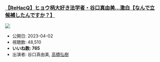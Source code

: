 ### [【ReHacQ】ヒョウ柄大好き法学者・谷口真由美…激白【なんで立候補したんですか？】](https://www.youtube.com/watch?v=Nkus0A5CNwk)
[![](https://img.youtube.com/vi/Nkus0A5CNwk/sddefault.jpg)](https://www.youtube.com/watch?v=Nkus0A5CNwk)
-   公開日: 2023-04-02
-   視聴数: 48,510
-   **いいね数: 765**
-   出演者: 谷口真由美, [高橋弘樹](/rehacq_fan/people/高橋弘樹 "wikilink")
